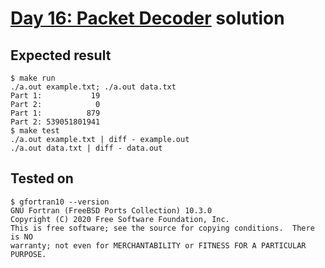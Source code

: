# [Day 16: Packet Decoder](https://adventofcode.com/2021/day/16) solution

## Expected result
```
$ make run
./a.out example.txt; ./a.out data.txt
Part 1:           19
Part 2:            0
Part 1:          879
Part 2: 539051801941
$ make test
./a.out example.txt | diff - example.out
./a.out data.txt | diff - data.out
```

## Tested on
```
$ gfortran10 --version
GNU Fortran (FreeBSD Ports Collection) 10.3.0
Copyright (C) 2020 Free Software Foundation, Inc.
This is free software; see the source for copying conditions.  There is NO
warranty; not even for MERCHANTABILITY or FITNESS FOR A PARTICULAR PURPOSE.
```
